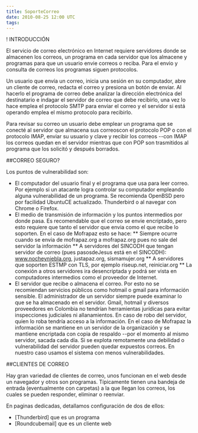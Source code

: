 ```yaml
---
title: SoporteCorreo
date: 2010-08-25 12:00 UTC
tags:
---
```

! INTRODUCCIÓN

El servicio de correo electrónico en Internet requiere servidores donde se almacenen los correos, un programa en cada servidor que los almacene y programas para que un usuario envie correos o reciba.  Para el envio y consulta de correos los programas siguen protocolos.

Un usuario que envía un correo, inicia una sesión en su computador, abre un cliente de correo, redacta el correo y presiona un botón de enviar.
Al hacerlo el programa de correo debe analizar la dirección electrónica del destinatario e indagar el servidor de correo que debe recibirlo, una vez lo hace emplea el protocolo SMTP para enviar el correo y el servidor si está operando emplea el mismo protocolo para recibirlo.

Para revisar su correo un usuario debe emplear un programa que se conecté al servidor que almacena sus correoscon el protocolo POP o con el protocolo IMAP, enviar su usuario y clave y recibir los correos --con IMAP los correos quedan en el servidor mientras que con POP son trasmitidos al programa que los solicitó y después borrados.


##CORREO SEGURO?

Los puntos de vulnerabilidad son:

* El computador del usuario final y el programa que usa para leer correo.  Por ejemplo si un atacante logra controlar su computador empleando alguna vulnerabilidad de un programa.  Se recomienda OpenBSD pero por facilidad UbuntuCE actualizado.  Thunderbird o al navegar con Chrome o Firefox.
* El medio de transmisión de información y los puntos intermedios por donde pasa.  Es recomendable que el correo se envie encriptado, pero esto requiere que tanto el servidor que envia como el que recibe lo soporten.  En el caso de Mofrapaz esto se hace:
** Siempre ocurre cuando se envia de mofrapaz.org a mofrapaz.org pues no sale del servidor la información
** A servidores del SINCODH que tengan servidor de correo (pues pasosdeJesus está en el SINCODH): www.nocheyniebla.org, justapaz.org, sismamujer.org
** A servidores que soporten ESTMP con TLS, por ejemplo riseup.net, reiniciar.org
** La conexión a otros servidores ira desencriptada y podrá ser vista en computadores intermedios como el proveedor de Internet.
* El servidor que recibe o almacena el correo.  Por esto no se recomiendan servicios públicos como hotmail o gmail para información sensible.  El administrador de un servidor siempre puede examinar lo que se ha almacenado en el servidor.  Gmail, hotmail y diversos proveedores en Colombia no tendrían herramientas jurídicas para evitar inspecciones judiciales ni allanamientos.  En caso de robo del servidor, quien lo roba tendría acceso a la información.  En el caso de Mofrapaz la información se mantiene en un servidor de la organización y se mantiene encriptada con copia de respaldo --por el momento al mismo servidor, sacada cada día.  Si se explota remotamente una debilidad o vulnerabilidad del servidor pueden quedar expuestos correos.  En nuestro caso usamos el sistema con menos vulnerabilidades.



##CLIENTES DE CORREO

Hay gran variedad de clientes de correo, unos funcionan en el web desde un navegador y otros son programas.  Típicamente tienen una bandeja de entrada (eventualmente con carpetas) a la que llegan los correos, los cuales se pueden responder, eliminar o reenviar.

En paginas dedicadas, detallamos configuración de dos de ellos:
* [Thunderbird] que es un programa
* [Roundcubemail] que es un cliente web

